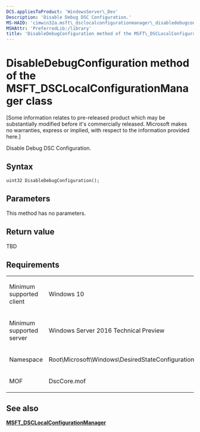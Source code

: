 ```yaml
---
DCS.appliesToProduct: 'WindowsServer\_Dev'
Description: 'Disable Debug DSC Configuration.'
MS-HAID: 'cimwin32a.msft\_dsclocalconfigurationmanager\_disabledebugconfiguration'
MSHAttr: 'PreferredLib:/library'
title: 'DisableDebugConfiguration method of the MSFT\_DSCLocalConfigurationManager class'
---
```


# DisableDebugConfiguration method of the MSFT\_DSCLocalConfigurationManager class


\[Some information relates to pre-released product which may be substantially modified before it's commercially released. Microsoft makes no warranties, express or implied, with respect to the information provided here.\]

Disable Debug DSC Configuration.

Syntax
------

```mof
uint32 DisableDebugConfiguration();
```

Parameters
----------

This method has no parameters.

Return value
------------

TBD

Requirements
------------

<table>
<colgroup>
<col width="50%" />
<col width="50%" />
</colgroup>
<tbody>
<tr class="odd">
<td align="left"><p>Minimum supported client</p></td>
<td align="left"><p>Windows 10</p></td>
</tr>
<tr class="even">
<td align="left"><p>Minimum supported server</p></td>
<td align="left"><p>Windows Server 2016 Technical Preview</p></td>
</tr>
<tr class="odd">
<td align="left"><p>Namespace</p></td>
<td align="left"><p>Root\Microsoft\Windows\DesiredStateConfiguration</p></td>
</tr>
<tr class="even">
<td align="left"><p>MOF</p></td>
<td align="left">DscCore.mof</td>
</tr>
</tbody>
</table>

## <span id="see_also"></span>See also


[**MSFT\_DSCLocalConfigurationManager**](msft-dsclocalconfigurationmanager.md)

 

 



